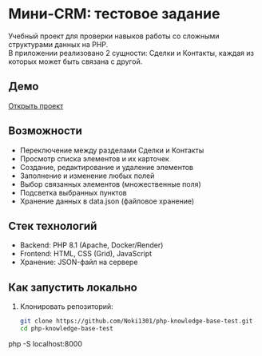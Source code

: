 # Мини-CRM: тестовое задание

Учебный проект для проверки навыков работы со сложными структурами данных на PHP.  
В приложении реализовано 2 сущности: Сделки и Контакты, каждая из которых может быть связана с другой.

## Демо
[Открыть проект](https://testforuchetprosto.onrender.com/)

## Возможности
- Переключение между разделами Сделки и Контакты
- Просмотр списка элементов и их карточек
- Создание, редактирование и удаление элементов
- Заполнение и изменение любых полей
- Выбор связанных элементов (множественные поля)
- Подсветка выбранных пунктов
- Хранение данных в data.json (файловое хранение)

## Стек технологий
- Backend: PHP 8.1 (Apache, Docker/Render)
- Frontend: HTML, CSS (Grid), JavaScript
- Хранение: JSON-файл на сервере

## Как запустить локально
1. Клонировать репозиторий:
   ```bash
   git clone https://github.com/Noki1301/php-knowledge-base-test.git
   cd php-knowledge-base-test
 php -S localhost:8000